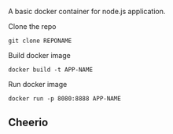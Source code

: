 A basic docker container for node.js application.

Clone the repo
```
git clone REPONAME
```

Build docker image
```
docker build -t APP-NAME
```
Run docker image
```
docker run -p 8080:8888 APP-NAME
```


## Cheerio